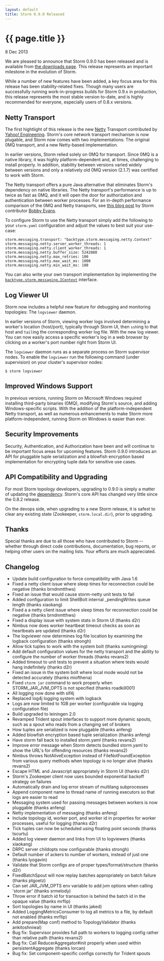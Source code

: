 ```yaml
---
layout: default
title: Storm 0.9.0 Released
---
```


{{ page.title }}
================

<p class="meta">8 Dec 2013</p>

We are pleased to announce that Storm 0.9.0 has been released and is available from [the downloads page](/downloads.html). This release represents an important milestone in the evolution of Storm.

While a number of new features have been added, a key focus area for this release has been stability-related fixes. Though many users are successfully running work-in-progress builds for Storm 0.9.x in production, this release represents the most stable version to-date, and is highly recommended for everyone, especially users of 0.8.x versions.


Netty Transport
---------------
The first hightlight of this release is the new [Netty](http://netty.io/index.html) Transport contributed by [Yahoo! Engineering](http://yahooeng.tumblr.com/). Storm's core network transport mechanism is now plugable, and Storm now comes with two implementations: The original 0MQ transport, and a new Netty-based implementation.

In earlier versions, Storm relied solely on 0MQ for transport. Since 0MQ is a native library, it was highly platform-dependent and, at times, challenging to install properly. In addition, stability between versions varied widely between versions and only a relatively old 0MQ version (2.1.7) was certified to work with Storm.

The Netty transport offers a pure Java alternative that eliminates Storm's dependency on native libraries. The Netty transport's performance is up to twice as fast as 0MQ, and it will open the door for authorization and authentication between worker processes. For an in-depth performance comparison of the 0MQ and Netty transports, see [this blog post](http://yahooeng.tumblr.com/post/64758709722/making-storm-fly-with-netty) by Storm contributor [Bobby Evans](https://github.com/revans2).

To configure Storm to use the Netty transport simply add the following to your `storm.yaml` configuration and adjust the values to best suit your use-case:

```
storm.messaging.transport: "backtype.storm.messaging.netty.Context"
storm.messaging.netty.server_worker_threads: 1
storm.messaging.netty.client_worker_threads: 1
storm.messaging.netty.buffer_size: 5242880
storm.messaging.netty.max_retries: 100
storm.messaging.netty.max_wait_ms: 1000
storm.messaging.netty.min_wait_ms: 100
```
You can also write your own transport implementation by implementing the [`backtype.storm.messaging.IContext`](https://github.com/nathanmarz/storm/blob/master/storm-core/src/jvm/backtype/storm/messaging/IContext.java) interface.


Log Viewer UI
-------------
Storm now includes a helpful new feature for debugging and monitoring topologies: The `logviewer` daemon.

In earlier versions of Storm, viewing worker logs involved determining a worker's location (host/port), typically through Storm UI, then `ssh`ing to that host and `tail`ing the corresponding worker log file. With the new log viewer. You can now easily access a specific worker's log in a web browser by clicking on a worker's port number right from Storm UI.

The `logviewer` daemon runs as a separate process on Storm supervisor nodes. To enable the `logviewer` run the following command (under supervision) on your cluster's supervisor nodes:

```
$ storm logviewer
```


Improved Windows Support
------------------------
In previous versions, running Storm on Microsoft Windows required installing third-party binaries (0MQ), modifying Storm's source, and adding Windows-specific scripts. With the addition of the platform-independent Netty transport, as well as numerous enhancements to make Storm more platform-independent, running Storm on Windows is easier than ever.


Security Improvements
---------------------
Security, Authentication, and Authorization have been and will continue to be important focus areas for upcoming features. Storm 0.9.0 introduces an API for pluggable tuple serialization and a blowfish encryption based implementation for encrypting tuple data for sensitive use cases.


API Compatibility and Upgrading
-------------------------------
For most Storm topology developers, upgrading to 0.9.0 is simply a matter of updating the [dependency](https://clojars.org/storm). Storm's core API has changed very little since the 0.8.2 release.

On the devops side, when upgrading to a new Storm release, it is safest to clear any existing state (Zookeeper, `storm.local.dir`), prior to upgrading.


Thanks
------
Special thanks are due to all those who have contributed to Storm -- whether through direct code contributions, documentation, bug reports, or helping other users on the mailing lists. Your efforts are much appreciated.


Changelog
---------

* Update build configuration to force compatibility with Java 1.6
* Fixed a netty client issue where sleep times for reconnection could be negative (thanks brndnmtthws)
* Fixed an issue that would cause storm-netty unit tests to fail
* Added configuration to limit ShellBolt internal _pendingWrites queue length (thanks xiaokang)
* Fixed a a netty client issue where sleep times for reconnection could be negative (thanks brndnmtthws)
* Fixed a display issue with system stats in Storm UI (thanks d2r)
* Nimbus now does worker heartbeat timeout checks as soon as heartbeats are updated (thanks d2r)
* The logviewer now determines log file location by examining the logback configuration (thanks strongh)
* Allow tick tuples to work with the system bolt (thanks xumingming)
* Add default configuration values for the netty transport and the ability to configure the number of worker threads (thanks revans2)
* Added timeout to unit tests to prevent a situation where tests would hang indefinitely (thanks d2r)
* Fixed an issue in the system bolt where local mode would not be detected accurately (thanks miofthena)
* Fixed `storm jar` command to work properly when STORM_JAR_JVM_OPTS is not specified (thanks roadkill001)
* All logging now done with slf4j
* Replaced log4j logging system with logback
* Logs are now limited to 1GB per worker (configurable via logging configuration file)
* Build upgraded to leiningen 2.0
* Revamped Trident spout interfaces to support more dynamic spouts, such as a spout who reads from a changing set of brokers
* How tuples are serialized is now pluggable (thanks anfeng)
* Added blowfish encryption based tuple serialization (thanks anfeng)
* Have storm fall back to installed storm.yaml (thanks revans2)
* Improve error message when Storm detects bundled storm.yaml to show the URL's for offending resources (thanks revans2)
* Nimbus throws NotAliveException instead of FileNotFoundException from various query methods when topology is no longer alive (thanks revans2)
* Escape HTML and Javascript appropriately in Storm UI (thanks d2r)
* Storm's Zookeeper client now uses bounded exponential backoff strategy on failures
* Automatically drain and log error stream of multilang subprocesses
* Append component name to thread name of running executors so that logs are easier to read
* Messaging system used for passing messages between workers is now pluggable (thanks anfeng)
* Netty implementation of messaging (thanks anfeng)
* Include topology id, worker port, and worker id in properties for worker processes, useful for logging (thanks d2r)
* Tick tuples can now be scheduled using floating point seconds (thanks tscurtu)
* Added log viewer daemon and links from UI to logviewers (thanks xiaokang)
* DRPC server childopts now configurable (thanks strongh)
* Default number of ackers to number of workers, instead of just one (thanks lyogavin)
* Validate that Storm configs are of proper types/format/structure (thanks d2r)
* FixedBatchSpout will now replay batches appropriately on batch failure (thanks ptgoetz)
* Can set JAR_JVM_OPTS env variable to add jvm options when calling 'storm jar' (thanks srmelody)
* Throw error if batch id for transaction is behind the batch id in the opaque value (thanks mrflip)
* Sort topologies by name in UI (thanks jaked)
* Added LoggingMetricsConsumer to log all metrics to a file, by default not enabled (thanks mrflip)
* Add prepare(Map conf) method to TopologyValidator (thanks ankitoshniwal)
* Bug fix: Supervisor provides full path to workers to logging config rather than relative path (thanks revans2) 
* Bug fix: Call ReducerAggregator#init properly when used within persistentAggregate (thanks lorcan)
* Bug fix: Set component-specific configs correctly for Trident spouts

 


